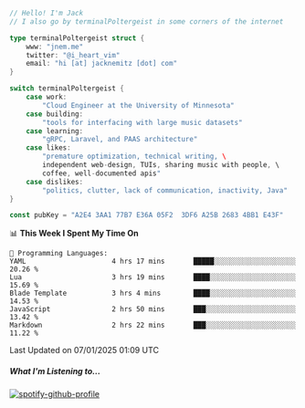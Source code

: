 ```go
// Hello! I'm Jack
// I also go by terminalPoltergeist in some corners of the internet

type terminalPoltergeist struct {
    www: "jnem.me"
    twitter: "@i_heart_vim"
    email: "hi [at] jacknemitz [dot] com"
}

switch terminalPoltergeist {
    case work:
        "Cloud Engineer at the University of Minnesota"
    case building:
        "tools for interfacing with large music datasets"
    case learning:
        "gRPC, Laravel, and PAAS architecture"
    case likes:
        "premature optimization, technical writing, \
        independent web-design, TUIs, sharing music with people, \
        coffee, well-documented apis"
    case dislikes:
        "politics, clutter, lack of communication, inactivity, Java"
}

const pubKey = "A2E4 3AA1 77B7 E36A 05F2  3DF6 A25B 2683 4BB1 E43F"
```

<!--START_SECTION:waka-->
📊 **This Week I Spent My Time On** 

```text
💬 Programming Languages: 
YAML                     4 hrs 17 mins       █████░░░░░░░░░░░░░░░░░░░░   20.26 % 
Lua                      3 hrs 19 mins       ████░░░░░░░░░░░░░░░░░░░░░   15.69 % 
Blade Template           3 hrs 4 mins        ████░░░░░░░░░░░░░░░░░░░░░   14.53 % 
JavaScript               2 hrs 50 mins       ███░░░░░░░░░░░░░░░░░░░░░░   13.42 % 
Markdown                 2 hrs 22 mins       ███░░░░░░░░░░░░░░░░░░░░░░   11.22 % 
```


 Last Updated on 07/01/2025 01:09 UTC
<!--END_SECTION:waka-->

##### What I'm Listening to...

[![spotify-github-profile](https://jnem.me/listening-item?maxAge=2592000)](https://jnem.me/listening)
